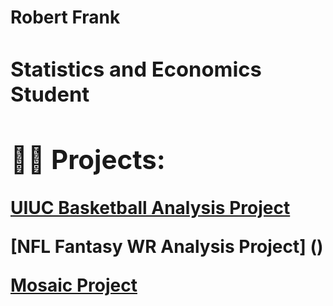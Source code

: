 <h1>Robert Frank <br/><a <h1>
<h3> Statistics and Economics Student</h3>

<h2>👨‍💻 Projects:</h2>

[UIUC Basketball Analysis Project](https://github.com/robertfrank1007/Illinois-Baketball-Project)

[NFL Fantasy WR Analysis Project] ()

[Mosaic Project](https://github.com/robertfrank1007/Mosaic-Project/tree/main)

